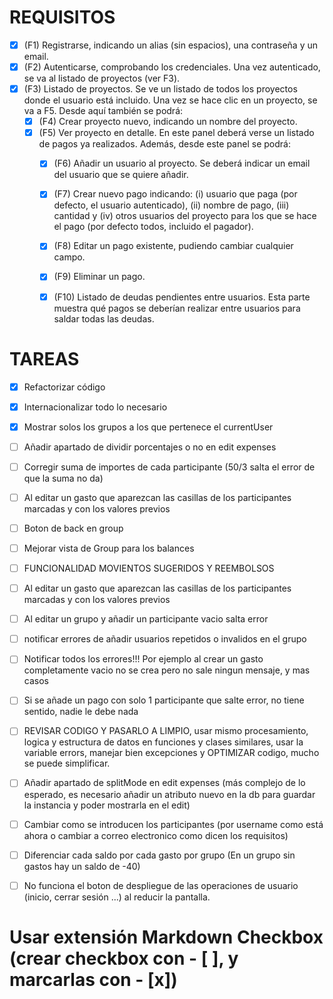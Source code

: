 # REQUISITOS
- [x] (F1) Registrarse, indicando un alias (sin espacios), una contraseña y un email.
- [x] (F2) Autenticarse, comprobando los credenciales. Una vez autenticado, se va al listado de proyectos (ver F3).
- [x] (F3) Listado de proyectos. Se ve un listado de todos los proyectos donde el usuario está incluido. Una vez se hace clic en un proyecto, se va a F5. Desde aquí también se podrá:
    - [x] (F4) Crear proyecto nuevo, indicando un nombre del proyecto.
    - [x] (F5) Ver proyecto en detalle. En este panel deberá verse un listado de pagos ya realizados. Además, desde este panel se podrá:
        - [x] (F6) Añadir un usuario al proyecto. Se deberá indicar un email del usuario que se quiere añadir.
        - [x] (F7) Crear nuevo pago indicando: (i) usuario que paga (por defecto, el usuario autenticado), (ii) nombre de pago, (iii) cantidad y (iv) otros usuarios del proyecto para los que se hace el pago (por defecto todos, incluido el pagador).
        - [x] (F8) Editar un pago existente, pudiendo cambiar cualquier campo.
        - [x] (F9) Eliminar un pago.
        - [x] (F10) Listado de deudas pendientes entre usuarios. Esta parte muestra qué pagos se deberían realizar entre usuarios para saldar todas las deudas.


# TAREAS
- [x] Refactorizar código
- [x] Internacionalizar todo lo necesario
- [x] Mostrar solos los grupos a los que pertenece el currentUser
- [ ] Añadir apartado de dividir porcentajes o no en edit expenses
- [ ] Corregir suma de importes de cada participante (50/3 salta el error de que la suma no da)
- [ ] Al editar un gasto que aparezcan las casillas de los participantes marcadas y con los valores previos
- [ ] Boton de back en group
- [ ] Mejorar vista de Group para los balances
- [ ] FUNCIONALIDAD MOVIENTOS SUGERIDOS Y REEMBOLSOS
- [ ] Al editar un gasto que aparezcan las casillas de los participantes marcadas y con los valores previos
- [ ] Al editar un grupo y añadir un participante vacio salta error
- [ ] notificar errores de añadir usuarios repetidos o invalidos en el grupo
- [ ] Notificar todos los errores!!! Por ejemplo al crear un gasto completamente vacio no se crea pero no sale ningun mensaje, y mas casos
- [ ] Si se añade un pago con solo 1 participante que salte error, no tiene sentido, nadie le debe nada
- [ ] REVISAR CODIGO Y PASARLO A LIMPIO, usar mismo procesamiento, logica y estructura de datos en funciones y clases similares, usar la variable errors, manejar bien excepciones y OPTIMIZAR codigo, mucho se puede simplificar.
- [ ] Añadir apartado de splitMode en edit expenses (más complejo de lo esperado, es necesario añadir un atributo nuevo en la db para guardar la instancia y poder mostrarla en el edit)
- [ ] Cambiar como se introducen los participantes (por username como está ahora o cambiar a correo electronico como dicen los requisitos)
- [ ] Diferenciar cada saldo por cada gasto por grupo (En un grupo sin gastos hay un saldo de -40)
- [ ] No funciona el boton de despliegue de las operaciones de usuario (inicio, cerrar sesión ...) al reducir la pantalla.


# Usar extensión Markdown Checkbox (crear checkbox con - [ ], y marcarlas con - [x])